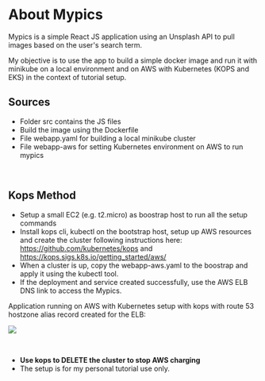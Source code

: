 
# About Mypics
Mypics is a simple React JS application using an Unsplash API to pull images based on the user's search term.

My objective is to use the app to build a simple docker image and run it with minikube on a local environment and on AWS with Kubernetes (KOPS and EKS) in the context of tutorial setup.

## Sources
- Folder src contains the JS files
- Build the image using the Dockerfile 
- File webapp.yaml for building a local minikube cluster
- File webapp-aws for setting Kubernetes environment on AWS to run mypics
<br>

## Kops Method
- Setup a small EC2 (e.g. t2.micro) as  boostrap host to run all the setup commands
- Install kops cli, kubectl on the bootstrap host, setup up AWS resources and create the cluster following instructions here: https://github.com/kubernetes/kops and https://kops.sigs.k8s.io/getting_started/aws/ 
- When a cluster is up, copy the webapp-aws.yaml to the boostrap and apply it using the kubectl tool.
- If the deployment and service created successfully, use the AWS ELB DNS link to access the Mypics.

Application running on AWS with Kubernetes setup with kops with route 53 hostzone alias record created for the ELB:

![](C:\git\mypics\images\dolphins.png)

<br>

- **Use kops to DELETE the cluster to stop AWS charging**
- The setup is for my personal tutorial use only.
